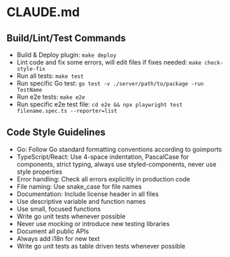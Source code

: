 # CLAUDE.md

## Build/Lint/Test Commands
- Build & Deploy plugin: `make deploy`
- Lint code and fix some errors, will edit files if fixes needed: `make check-style-fix`
- Run all tests: `make test`
- Run specific Go test: `go test -v ./server/path/to/package -run TestName`
- Run e2e tests: `make e2e`
- Run specific e2e test file: `cd e2e && npx playwright test filename.spec.ts --reporter=list`

## Code Style Guidelines
- Go: Follow Go standard formatting conventions according to goimports
- TypeScript/React: Use 4-space indentation, PascalCase for components, strict typing, always use styled-components, never use style properties
- Error handling: Check all errors explicitly in production code
- File naming: Use snake_case for file names
- Documentation: Include license header in all files
- Use descriptive variable and function names
- Use small, focused functions
- Write go unit tests whenever possible
- Never use mocking or introduce new testing libraries
- Document all public APIs
- Always add i18n for new text
- Write go unit tests as table driven tests whenever possible
